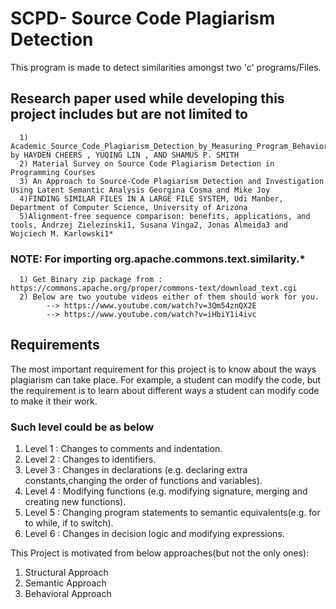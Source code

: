 # SCPD- Source Code Plagiarism Detection 
This program is made to detect similarities amongst two 'c' programs/Files.

## Research paper used while developing this project includes but are not limited to 

      1) Academic_Source_Code_Plagiarism_Detection_by_Measuring_Program_Behavioral_Similarity by HAYDEN CHEERS , YUQING LIN , AND SHAMUS P. SMITH
      2) Material Survey on Source Code Plagiarism Detection in Programming Courses
      3) An Approach to Source-Code Plagiarism Detection and Investigation Using Latent Semantic Analysis Georgina Cosma and Mike Joy 
      4)FINDING SIMILAR FILES IN A LARGE FILE SYSTEM, Udi Manber, Department of Computer Science, University of Arizona
      5)Alignment-free sequence comparison: benefits, applications, and tools, Andrzej Zielezinski1, Susana Vinga2, Jonas Almeida3 and Wojciech M. Karlowski1*
      
### NOTE: For importing org.apache.commons.text.similarity.* 

      1) Get Binary zip package from : https://commons.apache.org/proper/commons-text/download_text.cgi
      2) Below are two youtube videos either of them should work for you.
            --> https://www.youtube.com/watch?v=3Qm54znQX2E
            --> https://www.youtube.com/watch?v=iHbiY1i4ivc

## Requirements 

The most important requirement for this project is to know about the ways plagiarism can take place. For example, a 
student can modify the code, but the requirement is to learn about different ways a student can modify code to make 
it their work. 

### Such level could be as below 

   1) Level 1 : Changes to comments and indentation.
   2) Level 2 : Changes to identifiers.
   3) Level 3 : Changes in declarations (e.g. declaring extra constants,changing the order of functions and variables).
   4) Level 4 : Modifying functions (e.g. modifying signature, merging and creating new functions).
   5) Level 5 : Changing program statements to semantic equivalents(e.g. for to while, if to switch).
   6) Level 6 : Changes in decision logic and modifying expressions.
 


This Project is motivated from below approaches(but not the only ones):

   1) Structural Approach
   2) Semantic Approach
   3) Behavioral Approach 
   
 
